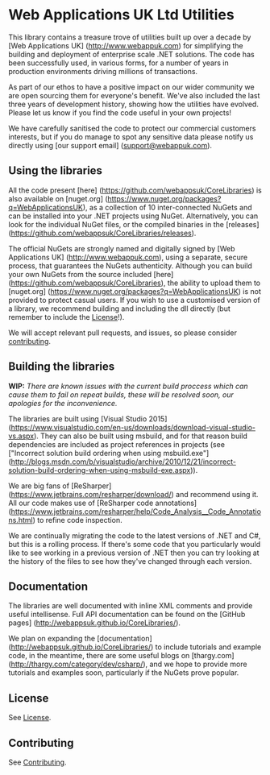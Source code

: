 Web Applications UK Ltd Utilities
=================================

This library contains a treasure trove of utilities built up over a decade by [Web Applications UK] (http://www.webappuk.com) for simplifying the building and deployment of enterprise scale .NET solutions.  The code has been successfully used, in various forms, for a number of years in production environments driving millions of transactions.

As part of our ethos to have a positive impact on our wider community we are open sourcing them for everyone's benefit.  We've also included the last three years of development history, showing how the utilities have evolved.  Please let us know if you find the code useful in your own projects!

We have carefully sanitised the code to protect our commercial customers interests, but if you do manage to spot any sensitive data please notify us directly using [our support email] (support@webappuk.com).

Using the libraries
-------------------

All the code present [here] (https://github.com/webappsuk/CoreLibraries) is also available on [nuget.org] (https://www.nuget.org/packages?q=WebApplicationsUK), as a collection of 10 inter-connected NuGets and can be installed into your .NET projects using NuGet.  Alternatively, you can look for the individual NuGet files, or the compiled binaries in the [releases] (https://github.com/webappsuk/CoreLibraries/releases).

The official NuGets are strongly named and digitally signed by [Web Applications UK] (http://www.webappuk.com), using a separate, secure process, that guarantees the NuGets authenticity.  Although you can build your own NuGets from the source included [here] (https://github.com/webappsuk/CoreLibraries), the ability to upload them to [nuget.org] (https://www.nuget.org/packages?q=WebApplicationsUK) is not provided to protect casual users.  If you wish to use a customised version of a library, we recommend building and including the dll directly (but remember to include the [License](license.md)!).

We will accept relevant pull requests, and issues, so please consider [contributing](CONTRIBUTING.md).

Building the libraries
----------------------

**WIP:** *There are known issues with the current build proccess which can cause them to fail on repeat builds, these will be resolved soon, our apologies for the inconvenience.*

The libraries are built using [Visual Studio 2015] (https://www.visualstudio.com/en-us/downloads/download-visual-studio-vs.aspx).  They can also be built using msbuild, and for that reason build dependencies are included as project references in projects (see ["Incorrect solution build ordering when using msbuild.exe"] (http://blogs.msdn.com/b/visualstudio/archive/2010/12/21/incorrect-solution-build-ordering-when-using-msbuild-exe.aspx)).

We are big fans of [ReSharper] (https://www.jetbrains.com/resharper/download/) and recommend using it.  All our code makes use of [ReSharper code annotations] (https://www.jetbrains.com/resharper/help/Code_Analysis__Code_Annotations.html) to refine code inspection. 

We are continually migrating the code to the latest versions of .NET and C#, but this is a rolling process.  If there's some code that you particularly would like to see working in a previous version of .NET then you can try looking at the history of the files to see how they've changed through each version.

Documentation
-------------

The libraries are well documented with inline XML comments and provide useful intellisense.  Full API documentation can be found on the [GitHub pages] (http://webappsuk.github.io/CoreLibraries/).

We plan on expanding the [documentation] (http://webappsuk.github.io/CoreLibraries/) to include tutorials and example code, in the meantime, there are some useful blogs on [thargy.com] (http://thargy.com/category/dev/csharp/), and we hope to provide more tutorials and examples soon, particularly if the NuGets prove popular.

License
-------

See [License](license.md).

Contributing
------------

See [Contributing](CONTRIBUTING.md).
